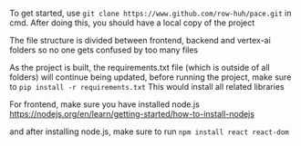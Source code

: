 To get started, use 
`git clone https://www.github.com/row-huh/pace.git`
in cmd. After doing this, you should have a local copy of the project

The file structure is divided between frontend, backend and vertex-ai folders so no one gets confused by too many files

As the project is built, the requirements.txt file (which is outside of all folders) will continue being updated, before running the project, make sure to 
`pip install -r requirements.txt` 
This would install all related libraries

For frontend, make sure you have installed node.js 
https://nodejs.org/en/learn/getting-started/how-to-install-nodejs

and after installing node.js, make sure to run 
`npm install react react-dom`
